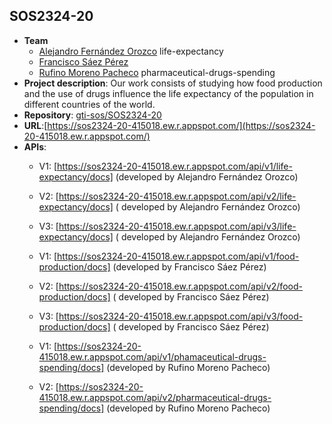 ## SOS2324-20

- **Team**
  - [Alejandro Fernández Orozco](https://github.com/Alexfer02) life-expectancy
  - [Francisco Sáez Pérez](https://github.com/C1sko)
  - [Rufino Moreno Pacheco](https://github.com/rufmorpac) pharmaceutical-drugs-spending
- **Project description**: Our work consists of studying how food production and the use of drugs influence the life expectancy of the population in different countries of the world.
- **Repository**: [gti-sos/SOS2324-20](https://github.com/gti-sos/SOS2324-20)
- **URL**:[https://sos2324-20-415018.ew.r.appspot.com/](https://sos2324-20-415018.ew.r.appspot.com/)
- **APIs**:
  - V1: [https://sos2324-20-415018.ew.r.appspot.com/api/v1/life-expectancy/docs] (developed by Alejandro Fernández Orozco)
  
  - V2: [https://sos2324-20-415018.ew.r.appspot.com/api/v2/life-expectancy/docs] ( developed by Alejandro Fernández Orozco)

  - V3: [https://sos2324-20-415018.ew.r.appspot.com/api/v3/life-expectancy/docs] ( developed by Alejandro Fernández Orozco)

  - V1: [https://sos2324-20-415018.ew.r.appspot.com/api/v1/food-production/docs] (developed by Francisco Sáez Pérez)

  - V2: [https://sos2324-20-415018.ew.r.appspot.com/api/v2/food-production/docs] ( developed by Francisco Sáez Pérez)
  
  - V3: [https://sos2324-20-415018.ew.r.appspot.com/api/v3/food-production/docs] ( developed by Francisco Sáez Pérez)

  - V1: [https://sos2324-20-415018.ew.r.appspot.com/api/v1/phamaceutical-drugs-spending/docs] (developed by Rufino Moreno Pacheco)
  
  - V2: [https://sos2324-20-415018.ew.r.appspot.com/api/v2/pharmaceutical-drugs-spending/docs] (developed by Rufino Moreno Pacheco)
